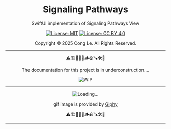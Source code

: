 

<div align="center">
	<h1>
		<strong>Signaling Pathways</strong>
	</h1>
    <p>SwiftUI implementation of Signaling Pathways View</p>
	
[![License: MIT](https://img.shields.io/badge/License-MIT-yellow.svg)](LICENSE) [![License: CC BY 4.0](https://licensebuttons.net/l/by/4.0/88x31.png)](LICENSE-CC-BY)

Copyright © 2025 Cong Le. All Rights Reserved.

 
</div>



---

<div align="center">
	
⚠️🏗️🚧🦺🧱🪵🪨🪚🛠️👷

The documentation for this project is in underconstruction....


![WIP](https://media1.giphy.com/media/v1.Y2lkPTc5MGI3NjExNnljNHM4ejg3Nndhd2c4b3psYzlxZzIzcXF6bHVsMGljZmc4NnZ6dCZlcD12MV9pbnRlcm5hbF9naWZfYnlfaWQmY3Q9Zw/dU0iXDmvifmu3Ab9l6/giphy.gif)

---


![Loading...](https://media1.giphy.com/media/v1.Y2lkPTc5MGI3NjExejF4aGc2N2oybDdvbTN1YjJuaHpxcDRiNDR1ZmY5N2EyeHptbGZjZiZlcD12MV9pbnRlcm5hbF9naWZfYnlfaWQmY3Q9Zw/l3vRcrVqhBVSpJte0/giphy.gif)

<!--
https://media1.giphy.com/media/v1.Y2lkPTc5MGI3NjExejF4aGc2N2oybDdvbTN1YjJuaHpxcDRiNDR1ZmY5N2EyeHptbGZjZiZlcD12MV9pbnRlcm5hbF9naWZfYnlfaWQmY3Q9Zw/l3vRcrVqhBVSpJte0/giphy.gif
https://media0.giphy.com/media/v1.Y2lkPTc5MGI3NjExY2dhd203cGd5N3VuamttcWw2bTF5emdqbmJ1MzcxMnh4NXE2Z3c3NCZlcD12MV9pbnRlcm5hbF9naWZfYnlfaWQmY3Q9Zw/nx0MDnbVyyTgk/giphy.gif
https://media4.giphy.com/media/v1.Y2lkPTc5MGI3NjExcHgyMjZlMzVsOWM1OTJsYmdrZjY1ZWpudWFwbDEybzRqbGlmN3BmeiZlcD12MV9pbnRlcm5hbF9naWZfYnlfaWQmY3Q9Zw/hzMtMCpNTnrfWBxiz8/giphy.gif
https://media2.giphy.com/media/v1.Y2lkPTc5MGI3NjExNzRhYTBtaGFlNDVnZzk0a25sbTljOW93NG5wbXFkeTc3cW0zMXR0OSZlcD12MV9pbnRlcm5hbF9naWZfYnlfaWQmY3Q9Zw/mCGTF8GVfSgCerXvD5/giphy.gif
-->

gif image is provided by [Giphy](https://giphy.com)

⚠️🏗️🚧🦺🧱🪵🪨🪚🛠️👷
	
</div>

----
